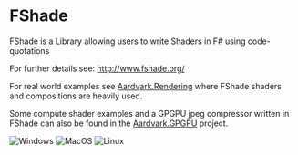 # FShade
FShade is a Library allowing users to write Shaders in F# using code-quotations
 
For further details see:
http://www.fshade.org/

For real world examples see [Aardvark.Rendering](https://github.com/aardvark-platform/aardvark.rendering/tree/master/src/Aardvark.Base.Rendering/DefaultSurfaces) where FShade shaders and compositions are heavily used.

Some compute shader examples and a GPGPU jpeg compressor written in FShade can also be found in the [Aardvark.GPGPU](https://github.com/aardvark-platform/aardvark.rendering/tree/master/src/Aardvark.GPGPU) project.


![Windows](https://github.com/krauthaufen/FShade/workflows/Windows/badge.svg)
![MacOS](https://github.com/krauthaufen/FShade/workflows/MacOS/badge.svg)
![Linux](https://github.com/krauthaufen/FShade/workflows/Linux/badge.svg)
